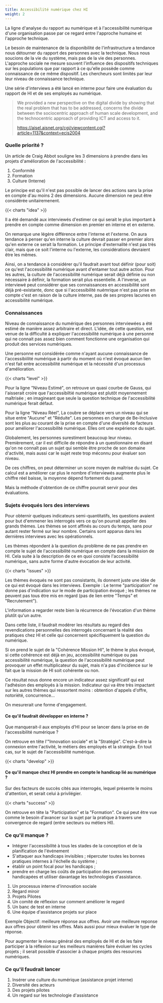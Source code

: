 ```yaml
---
title: Accessibilité numérique chez HI
weight: 2
---
```


La ligne d'analyse du rapport au numérique et à l'accessibilité numérique d'une organisation passe par ce regard entre l'approche humaine et l'approche technique.

Le besoin de maintenance de la disponibilité de l'infrastructure a tendance nous détourner du rapport des personnes avec la technique. Nous nous soucions de la vie du système, mais pas de la vie des personnes. L'approche sociale ne mesure souvent l'influence des dispositifs techniques sur les populations que par rapport à ce qu'elle possède comme connaissance de ce même dispositif. Les chercheurs sont limités par leur leur niveau de connaissance technique.

Une série d'interviews a été lancé en interne pour faire une évaluation du rapport de HI et de ses employés au numérique.

> We provided a new perspective on the digital divide by showing that the real problem that has to be addressed, concerns the divide between the sociocentric approach of human scale development, and the technocentric approach of providing ICT and access to it.
>
> <https://aisel.aisnet.org/cgi/viewcontent.cgi?article=1137&context=ecis2004>


### Quelle priorité ?

Un article de Craig Abbot souligne les 3 dimensions à prendre dans les projets d'amélioration de l'accessibilité :
 
 1. Conformité
 1. Formation
 1. Culture (Interne)

Le principe est qu'il n'est pas possible de lancer des actions sans la prise en compte d'au moins 2 des dimensions. Aucune dimension ne peut être considérée unitairemenent.

{{< charts "idea" >}}

Il a été demandé aux interviewés d'estimer ce qui serait le plus important à prendre en compte comme dimension en premier en interne et en externe.

On remarque une légère différence entre l'interne et l'externe. On aura tendance à penser qu'en interne la culture devrait passer en premier alors qu'en externe ce serait la formation. Le principe d'externalité n'est pas très clair, mais que ce soit l'interne ou l'externe, les considérations devraient être les mêmes.

Ainsi, on a tendance à considérer qu'il faudrait avant tout définir (pour soit) ce qu'est l'accessibilité numérique avant d'entamer tout autre action. Pour les autres, la culture de l'accessibilité numérique serait déjà définie ou non nécessaire à définir, la formation serait plus essentielle.
A l'inverse, un interviewé peut considérer que ses connaissances en accessibilité sont déjà pré-existante, donc que si l'accessibilité nuémrique n'est pas prise en compte c'est en raison de la culture interne, pas de ses propres lacunes en accessibilité numérique.

### Connaissances

Niveau de connaissance du numérique des personnes interviewées a été estimé de manière assez arbitraire et direct. L'idée, de cette question, est venue de la difficulté à expliquer l'accessibilité numérique à une personne qui ne connait pas assez bien comment fonctionne une organisation qui produit des services numériques.

Une personne est considérée comme n'ayant aucune connaissance de l'accessibiilité numérique à partir du moment où n'est évoqué aucun lien n'est fait entre accessibilité numérique et la nécessité d'un processus d'amélioration.

{{< charts "level" >}}

Pour la ligne "Niveau Estimé", on retrouve un quasi courbe de Gauss, qui l'aisserait croire que l'accessibiltié numérique est plutôt moyennement maîtrisée ; en imagineant que seule la question technique de l'accessibilité numérique ferait défaut.  

Pour la ligne "Niveau Réel", La coubre se déplace vers un niveau qui se situe entre "Aucune" et "Réduite". Les personnes en charge de Be-Inclusive sont les plus au courant de la prise en compte d'une diversité de facteurs pour améliorer l'accessibilité numérique. Elles ont une expérience du sujet.

Globalement, les personnes surestiment beaucoup leur niveau. Premièrement, car il est difficile de répondre à un questionnaire en disant qu'on ne connaît pas un sujet qui semble être proche de son domaine d'activité, mais aussi car le sujet reste trop méconnu pour évaluer son niveau.

De ces chiffres, on peut déterminer un score moyen de maîtrise du sujet. Ce calcul est a améliorer car plus le nombre d'interviewés augmente plus le chiffre réel baisse, la moyenne dépend fortement du panel.

Mais la méthode d'obtention de ce chiffre pourrait servir pour des évaluations.

### Sujets évoqués lors des interviews

Pour obternir quelques indicateurs semi-quantitatifs, les questions avaient pour but d'emmener les interrogés vers ce qu'on pourrait appeller des grands thèmes. Les thèmes se sont affinés au cours du temps, sans pour autant rester fermé sur leur nombre. Certains sont apparus dans les dernières interviews avec les opérationnels.

Les thèmes répondent à la question du problème de ne pas prendre en compte le sujet de l'accessibilité numérique en compte dans la mission de HI. Cela suite à la description de ce en quoi consiste l'accessibilité numérique, sans autre forme d'autre évocation de leur activité.

{{< charts "issues" >}}

Les thèmes évoqués ne sont pas consistants, ils donnent juste une idée de ce qui est évoqué dans les interviews. Exemple : Le terme "participation" ne donne pas d'indication sur le mode de participation évoqué ; les thèmes ne peuvent pas tous être mis en regard (pas de lien entre "Temps" et "Recrutement").

L'information a regarder reste bien la récurrence de l'évocation d'un thème plutôt qu'un autre. 

Dans cette liste, il faudrait modérer les résultats au regard des revendications personnelles des interrogés concernant la réalité des pratiques chez HI et celle qui concernent spécifiquement la question du numérique.

Si on prend le sujet de la "Cohérence Mission HI", le thème le plus évoqué, si cette cohérence est déjà en jeu, accessibilité numérique ou pas accessibilité numérique, la question de l'accessibilité numérique peut provoquer un effet multiplicateur du sujet, mais n'a pas d'incidence sur le fait que la mission de HI soit cohérente ou non.

Ce résultat nous donne encore un indicateur assez significatif qui est l'adhésion des employés à la mission. Indicateur qui va être très impactant sur les autres thèmes qui ressortent moins : obtention d'appels d'offre, notoriété, concurrence...

On mesurerait une forme d'engagement.

#### Ce qu'il faudrait développer en interne ?

Que manquerait-il aux employés d'HI pour se lancer dans la prise en de l'accessibilité numérique ?

On retrouve en tête l'"Innovation sociale" et la "Stratégie". C'est-à-dire la connexion entre l'activité, le métiers des employés et la stratégie. En tout cas, sur le sujet de l'accessibilité numérique.

{{< charts "develop" >}}

#### Ce qu'il manque chez HI prendre en compte le handicap lié au numérique ?

Sur des facteurs de succès cités aux interrogés, lequel présente le moins d'attention, et serait celui à privilégier.

{{< charts "success" >}}

On retrouve en tête la "Participation" et la "Formation". Ce qui peut être vue comme le besoin d'avancer sur la sujet par la pratique à travers une convergence de regard (entre secteurs ou métiers HI).

### Ce qu'il manque ?

* Intégrer l'accessibilité à tous les stades de la conception et de la planification de l'événement
* S'attaquer aux handicaps invisibles ; répercuter toutes les bonnes pratiques internes à l'échelle du système ; 
* établir un point focal pour les handicaps ; 
* prendre en charge les coûts de participation des personnes handicapées et utiliser davantage les technologies d'assistance.

1. Un processus interne d'innovation sociale
1. Regard miroir
1. Projets Pilotes
1. Un comité de réflexion sur comment améliorer le regard
1. Un banc de test en interne
1. Une équipe d'assistance projets sur place

Exemple Objectif: meilleure réponse aux offres.
Avoir une meilleure reponse aux offres pour obtenir les offres. Mais aussi pour mieux évaluer le type de réponse.  

Pour augmenter le niveau général des employés de HI et de les faire participer à la réflexion sur les meilleurs manières faire évoluer les cycles projets ; il serait possible d'associer à chaque projets des resources numériques.

### Ce qu'il faudrait lancer

  1. Insérer une culture du numérique (assistance projet interne)
  1. Diversité des acteurs
  1. Des projets pilotes
  1. Un regard sur les technologie d'assistance